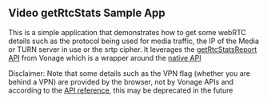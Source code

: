 ## Video getRtcStats Sample App

This is a simple application that demonstrates how to get some webRTC details such as the protocol being used for media traffic, the IP of the Media or TURN server in use or the srtp cipher. It leverages the [getRtcStatsReport API](https://tokbox.com/developer/sdks/js/reference/Publisher.html#getRtcStatsReport) from Vonage which is a wrapper around the [native API](https://developer.mozilla.org/en-US/docs/Web/API/RTCStatsReport)

Disclaimer: Note that some details such as the VPN flag (whether you are behind a VPN) are provided by the browser, not by Vonage APIs and according to the [API reference](https://developer.mozilla.org/en-US/docs/Web/API/RTCIceCandidateStats/networkType#browser_compatibility), this may be deprecated in the future
